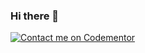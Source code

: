### Hi there 👋

[![Contact me on Codementor](https://www.codementor.io/m-badges/eddiedover/book-session.svg)](https://www.codementor.io/@eddiedover?refer=badge)

<!--![My Stats](https://github-readme-stats.vercel.app/api?username=EddieDover&show_icons=true)-->

<!--
**EddieDover/EddieDover** is a ✨ _special_ ✨ repository because its `README.md` (this file) appears on your GitHub profile.

Here are some ideas to get you started:

- 🔭 I’m currently working on ...
- 🌱 I’m currently learning ...
- 👯 I’m looking to collaborate on ...
- 🤔 I’m looking for help with ...
- 💬 Ask me about ...
- 📫 How to reach me: ...
- 😄 Pronouns: ...
- ⚡ Fun fact: ...
-->
<a rel="me" href="https://techhub.social/@EddieDover"></a>
